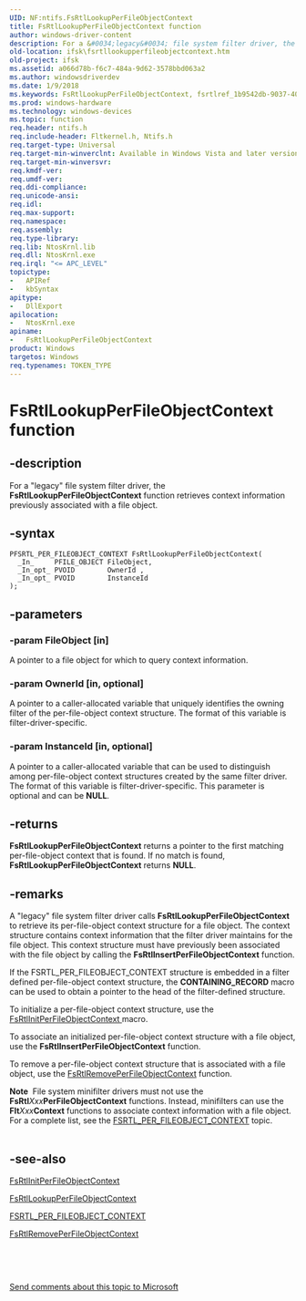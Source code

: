 ```yaml
---
UID: NF:ntifs.FsRtlLookupPerFileObjectContext
title: FsRtlLookupPerFileObjectContext function
author: windows-driver-content
description: For a &#0034;legacy&#0034; file system filter driver, the FsRtlLookupPerFileObjectContext function retrieves context information previously associated with a file object.
old-location: ifsk\fsrtllookupperfileobjectcontext.htm
old-project: ifsk
ms.assetid: a066d78b-f6c7-484a-9d62-3578bbd063a2
ms.author: windowsdriverdev
ms.date: 1/9/2018
ms.keywords: FsRtlLookupPerFileObjectContext, fsrtlref_1b9542db-9037-400a-97e2-1bcfddcd1957.xml, FsRtlLookupPerFileObjectContext function [Installable File System Drivers], ifsk.fsrtllookupperfileobjectcontext, ntifs/FsRtlLookupPerFileObjectContext
ms.prod: windows-hardware
ms.technology: windows-devices
ms.topic: function
req.header: ntifs.h
req.include-header: Fltkernel.h, Ntifs.h
req.target-type: Universal
req.target-min-winverclnt: Available in Windows Vista and later versions of Windows.
req.target-min-winversvr: 
req.kmdf-ver: 
req.umdf-ver: 
req.ddi-compliance: 
req.unicode-ansi: 
req.idl: 
req.max-support: 
req.namespace: 
req.assembly: 
req.type-library: 
req.lib: NtosKrnl.lib
req.dll: NtosKrnl.exe
req.irql: "<= APC_LEVEL"
topictype:
-	APIRef
-	kbSyntax
apitype:
-	DllExport
apilocation:
-	NtosKrnl.exe
apiname:
-	FsRtlLookupPerFileObjectContext
product: Windows
targetos: Windows
req.typenames: TOKEN_TYPE
---
```


# FsRtlLookupPerFileObjectContext function


## -description


For a "legacy" file system filter driver, the <b>FsRtlLookupPerFileObjectContext</b> function retrieves context information previously associated with a file object.


## -syntax


````
PFSRTL_PER_FILEOBJECT_CONTEXT FsRtlLookupPerFileObjectContext(
  _In_     PFILE_OBJECT FileObject,
  _In_opt_ PVOID        OwnerId ,
  _In_opt_ PVOID        InstanceId
);
````


## -parameters




### -param FileObject [in]

A pointer to a file object for which to query context information.


### -param OwnerId [in, optional]

A pointer to a caller-allocated variable that uniquely identifies the owning filter of the per-file-object context structure. The format of this variable is filter-driver-specific.


### -param InstanceId [in, optional]

A pointer to a caller-allocated variable that can be used to distinguish among per-file-object context structures created by the same filter driver. The format of this variable is filter-driver-specific. This parameter is optional and can be <b>NULL</b>.


## -returns


<b>FsRtlLookupPerFileObjectContext</b> returns a pointer to the first matching per-file-object context that is found. If no match is found, <b>FsRtlLookupPerFileObjectContext</b> returns <b>NULL</b>.



## -remarks


A "legacy" file system filter driver calls <b>FsRtlLookupPerFileObjectContext</b> to retrieve its per-file-object context structure for a file object. The context structure contains context information that the filter driver maintains for the file object. This context structure must have previously been associated with the file object by calling the <b>FsRtlInsertPerFileObjectContext</b> function.

If the FSRTL_PER_FILEOBJECT_CONTEXT structure is embedded in a filter defined per-file-object context structure, the <b>CONTAINING_RECORD</b> macro can be used to obtain a pointer to the head of the filter-defined structure.

To initialize a per-file-object context structure, use the <a href="https://msdn.microsoft.com/8ed219c8-927e-47b1-8ebf-689535dea0fc">FsRtlInitPerFileObjectContext </a>macro.

To associate an initialized per-file-object context structure with a file object, use the <b>FsRtlInsertPerFileObjectContext</b> function.

To remove a per-file-object context structure that is associated with a file object, use the <a href="..\ntifs\nf-ntifs-fsrtlremoveperfileobjectcontext.md">FsRtlRemovePerFileObjectContext</a> function.
<div class="alert"><b>Note</b>  File system minifilter drivers must not use the <b>FsRtl</b><i>Xxx</i><b>PerFileObjectContext</b> functions. Instead, minifilters can use the <b>Flt</b><i>Xxx</i><b>Context</b> functions to associate context information with a file object. For a complete list, see the <a href="..\ntifs\ns-ntifs-_fsrtl_per_fileobject_context.md">FSRTL_PER_FILEOBJECT_CONTEXT</a> topic.</div><div> </div>


## -see-also

<a href="https://msdn.microsoft.com/library/windows/hardware/ff546170">FsRtlInitPerFileObjectContext</a>

<a href="..\ntifs\nf-ntifs-fsrtllookupperfileobjectcontext.md">FsRtlLookupPerFileObjectContext</a>

<a href="..\ntifs\ns-ntifs-_fsrtl_per_fileobject_context.md">FSRTL_PER_FILEOBJECT_CONTEXT</a>

<a href="..\ntifs\nf-ntifs-fsrtlremoveperfileobjectcontext.md">FsRtlRemovePerFileObjectContext</a>

 

 

<a href="mailto:wsddocfb@microsoft.com?subject=Documentation%20feedback [ifsk\ifsk]:%20FsRtlLookupPerFileObjectContext function%20 RELEASE:%20(1/9/2018)&amp;body=%0A%0APRIVACY STATEMENT%0A%0AWe use your feedback to improve the documentation. We don't use your email address for any other purpose, and we'll remove your email address from our system after the issue that you're reporting is fixed. While we're working to fix this issue, we might send you an email message to ask for more info. Later, we might also send you an email message to let you know that we've addressed your feedback.%0A%0AFor more info about Microsoft's privacy policy, see http://privacy.microsoft.com/en-us/default.aspx." title="Send comments about this topic to Microsoft">Send comments about this topic to Microsoft</a>

